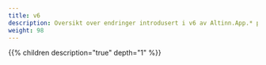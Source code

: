 ```yaml
---
title: v6
description: Oversikt over endringer introdusert i v6 av Altinn.App.* pakkene.
weight: 98
---
```


{{% children description="true" depth="1" %}}